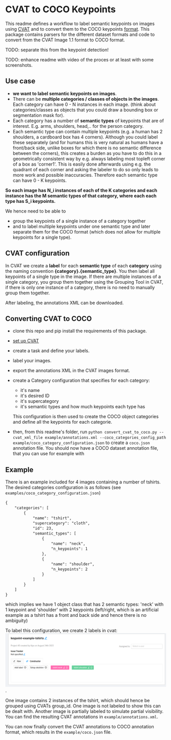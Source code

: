 # CVAT to COCO Keypoints

This readme defines a workflow to label semantic keypoints on images using [CVAT]() and to convert them to the COCO keypoints [format]().
 This package contains parsers for the different dataset formats and code to convert from the CVAT Image 1.1 format to COCO format.

TODO: separate this from the keypoint detection!

TODO: enhance readme with video of the proces or at least with some screenshots.


## Use case
- **we want to label semantic keypoints on images**.
- There can be **multiple categories / classes of objects in the images**. Each category can have 0 - N instances in each image. (think about categories/classes as objects that you could draw a bounding box or segmentation mask for).
- Each category has a number of  **semantic types** of keypoints that are of interest. E.g. arms, shoulders, head,.. for the person category.
- Each semantic type can contain multiple keypoints (e.g. a human has 2 shoulders, a cardboard box has 4 corners). Although you could label these separately (and for humans this is very natural as humans have a front/back side, unlike boxes for which there is no semantic difference between the corners), this creates a burden as you have to do this in a geometrically consistent way by e.g. always labeling most topleft corner of a box as 'corner1'. This is easily done afterwards using e.g. the quadrant of each corner and asking the labeler to do so only leads to more work and possible inaccuracies. Therefore each semantic type can have 0 - K keypoints.

**So each image has N_i instances of each of the K categories and each instance has the M semantic types of that category, where each each type has S_i keypoints.**

We hence need to be able to
- group the keypoints of a single instance of a category together
- and to label multiple keypoints under one semantic type and later separate them for the COCO format (which does not allow for multiple keypoints for a single type).


## CVAT configuration
In CVAT we create a **label** for each **semantic type** of each **category** using the naming convention **{category}.{semantic_type}**. You then label all keypoints of a single type in the image. If there are multiple instances of a single category, you group them together using the Grouping Tool in CVAT, if there is only one instance of a category, there is no need to manually group them together.

After labeling, the annotations XML can be downloaded.

## Converting CVAT to COCO
- clone this repo and pip install the requirements of this package.
- [set up CVAT](docs/cvat_setup.md)
- create a task and define your labels.
- label your images.
- export the annotations XML in the CVAT images format.
- create a Category configuration that specifies for each category:
    - it's name
    - it's desired ID
    - it's supercategory
    - it's semantic types and how much keypoints each type has

    This configuration is then used to create the COCO object categories and define all the keypoints for each categorie.

- then, from this readme's folder,  run `python convert_cvat_to_coco.py --cvat_xml_file example/annotations.xml --coco_categories_config_path example/coco_category_configuration.json` to create a `coco.json` annotation file. You should now have a COCO dataset annotation file, that you can use for example with

## Example
There is an example included for 4 images containing a number of tshirts.
The desired categories configuration is as follows (see `examples/coco_category_configuration.json`)
```
{
    "categories": [
        {
            "name": "tshirt",
            "supercategory": "cloth",
            "id": 23,
            "semantic_types": [
                {
                    "name": "neck",
                    "n_keypoints": 1
                },
                {
                    "name": "shoulder",
                    "n_keypoints": 2
                }
            ]
        }
    ]
}
```

which implies we have 1 object class that has 2 semantic types: 'neck' with 1 keypoint and 'shoulder' with 2 keypoints (left/right, which is an artificial example as a tshirt has a front and back side and hence there is no ambiguity)

To label this configuration, we create 2 labels in cvat:
![alt text](docs/cvat_example_setup.png).


One image contains 2 instances of the tshirt, which should hence be grouped using CVATs group_id. One image is not labeled to show this can be dealt with. Another image is partially labeled to simulate partial visibility.
You can find the resulting CVAT annotations in `example/annotations.xml`.

You can now finally convert the CVAT annotations to COCO annotation format, which results in the `example/coco.json` file.

